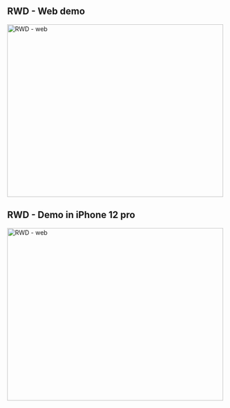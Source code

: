 ##     RWD - Web demo  
<a href="http://www.youtube.com/watch?v=m4BImXmxuhc" target="_blank"><img src="http://img.youtube.com/vi/m4BImXmxuhc/0.jpg" 
alt="RWD - web" width="500" height="400"/></a>

##     RWD - Demo in iPhone 12 pro
<a href="http://www.youtube.com/watch?v=4ixXUalvZb4" target="_blank"><img src="http://img.youtube.com/vi/4ixXUalvZb4/0.jpg" 
alt="RWD - web" width="500" height="400"/></a>

